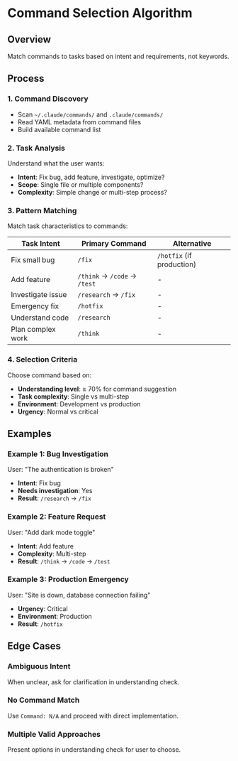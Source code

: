 # Command Selection Algorithm

## Overview

Match commands to tasks based on intent and requirements, not keywords.

## Process

### 1. Command Discovery

- Scan `~/.claude/commands/` and `.claude/commands/`
- Read YAML metadata from command files
- Build available command list

### 2. Task Analysis

Understand what the user wants:

- **Intent**: Fix bug, add feature, investigate, optimize?
- **Scope**: Single file or multiple components?
- **Complexity**: Simple change or multi-step process?

### 3. Pattern Matching

Match task characteristics to commands:

| Task Intent | Primary Command | Alternative |
|------------|-----------------|-------------|
| Fix small bug | `/fix` | `/hotfix` (if production) |
| Add feature | `/think` → `/code` → `/test` | - |
| Investigate issue | `/research` → `/fix` | - |
| Emergency fix | `/hotfix` | - |
| Understand code | `/research` | - |
| Plan complex work | `/think` | - |

### 4. Selection Criteria

Choose command based on:

- **Understanding level**: ≥ 70% for command suggestion
- **Task complexity**: Single vs multi-step
- **Environment**: Development vs production
- **Urgency**: Normal vs critical

## Examples

### Example 1: Bug Investigation

User: "The authentication is broken"

- **Intent**: Fix bug
- **Needs investigation**: Yes
- **Result**: `/research` → `/fix`

### Example 2: Feature Request

User: "Add dark mode toggle"

- **Intent**: Add feature
- **Complexity**: Multi-step
- **Result**: `/think` → `/code` → `/test`

### Example 3: Production Emergency

User: "Site is down, database connection failing"

- **Urgency**: Critical
- **Environment**: Production
- **Result**: `/hotfix`

## Edge Cases

### Ambiguous Intent

When unclear, ask for clarification in understanding check.

### No Command Match

Use `Command: N/A` and proceed with direct implementation.

### Multiple Valid Approaches

Present options in understanding check for user to choose.
